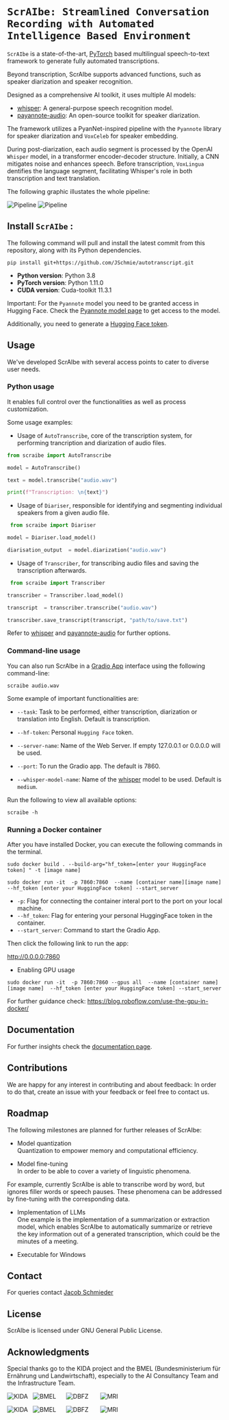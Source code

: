 
# `ScrAIbe: Streamlined Conversation Recording with Automated Intelligence Based Environment`

`ScrAIbe` is a state-of-the-art,  [PyTorch](https://pytorch.org/) based multilingual speech-to-text framework to generate fully automated transcriptions. 

Beyond transcription, ScrAIbe supports advanced functions, such as speaker diarization and speaker recognition.

Designed as a comprehensive AI toolkit, it uses multiple AI models:

- [whisper](https://github.com/openai/whisper): A general-purpose speech recognition model.
- [payannote-audio](https://github.com/pyannote/pyannote-audio): An open-source toolkit for speaker diarization.

The framework utilizes a PyanNet-inspired pipeline with the `Pyannote` library for speaker diarization and `VoxCeleb` for speaker embedding.

During post-diarization, each audio segment is processed by the OpenAI `Whisper` model, in a transformer encoder-decoder structure. Initially, a CNN mitigates noise and enhances speech. Before transcription, `VoxLingua` dentifies the language segment, facilitating Whisper's role in both transcription and text translation.

The following graphic illustates the whole pipeline:

![Pipeline](Pictures/pipeline.png#gh-dark-mode-only) 
![Pipeline](Pictures/pipeline_light.png#gh-light-mode-only) 

## Install `ScrAIbe` : 

The following command will pull and install the latest commit from this repository, along with its Python dependencies.

    pip install git+https://github.com/JSchmie/autotranscript.git

- **Python version**: Python 3.8
- **PyTorch version**: Python 1.11.0
- **CUDA version**: Cuda-toolkit 11.3.1


Important: For the `Pyannote` model you need to be granted access in Hugging Face.
Check the [Pyannote model page](https://huggingface.co/pyannote/speaker-diarization) to get access to the model.

Additionally, you need to generate a [Hugging Face token](https://huggingface.co/docs/hub/security-tokens). 

## Usage 

We've developed ScrAIbe with several access points to cater to diverse user needs.

### Python usage

It enables full control over the functionalities as well as process customization.

Some usage examples:

- Usage of `AutoTranscribe`, core of the transcription system, for performing trancription and diarization of audio files.

```python
from scraibe import AutoTranscribe

model = AutoTranscribe()

text = model.transcribe("audio.wav")

print(f"Transcription: \n{text}")

```
- Usage of `Diariser`, responsible for identifying
and segmenting individual speakers from a given audio file.
 
```python
 from scraibe import Diariser

model = Diariser.load_model()

diarisation_output  = model.diarization("audio.wav")

```
- Usage of `Transcriber`, for transcribing audio files and saving the transcription afterwards.

```python
 from scraibe import Transcriber

transcriber = Transcriber.load_model()

transcript  = transcriber.transcribe("audio.wav")

transcriber.save_transcript(transcript, "path/to/save.txt")

```


Refer to [whisper](https://github.com/openai/whisper) and [payannote-audio](https://github.com/pyannote/pyannote-audio) for further options.

### Command-line usage

You can also run ScrAIbe in a [Gradio App](https://github.com/gradio-app/gradio)  interface using the following command-line:

	scraibe audio.wav

Some example of important functionalities are:

-  `--task`: Task to be performed, either transcription, diarization or translation into English. Default is transcription.
- `--hf-token`: Personal `Hugging Face` token.
- `--server-name`: Name of the Web Server. If empty 127.0.0.1 or 0.0.0.0 will be used.
-  `--port`: To run the Gradio app. The default is 7860.

- `--whisper-model-name`: Name of the [whisper](https://github.com/openai/whisper) model to be used. Default is `medium`.


Run the following to view all available options:
		
	scraibe -h

### Running a Docker container

After you have installed Docker, you can execute the following commands in the terminal.

```
sudo docker build . --build-arg="hf_token=[enter your HuggingFace token] " -t [image name] 

sudo docker run -it  -p 7860:7860  --name [container name][image name]  --hf_token [enter your HuggingFace token] --start_server

```
-  `-p`: Flag for connecting the container interal port to the port on your local machine.
-  `--hf_token`: Flag for entering your personal HuggingFace token in the container.
- `--start_server`: Command to start the Gradio App.

Then click the following link to run the app:

http://0.0.0.0:7860

- Enabling GPU usage

```
sudo docker run -it  -p 7860:7860 --gpus all  --name [container name][image name]  --hf_token [enter your HuggingFace token] --start_server
```
For further guidance check: https://blog.roboflow.com/use-the-gpu-in-docker/ 


## Documentation 

For further insights check the [documentation page](https://cristinaortizcruz.github.io/Test/).

## Contributions

We are happy for any interest in contributing and about feedback: In order to do that, create an issue with your feedback or feel free to contact us.

## Roadmap

The following milestones are planned for further releases of ScrAIbe:

- Model quantization   
Quantization to empower memory and computational efficiency.

- Model fine-tuning  
In order to be able to cover a variety of linguistic phenomena.

For example, currently ScrAIbe is able to transcribe word by word, but ignores filler words or speech pauses. 
These phenomena can be addressed by fine-tuning with the corresponding data.

- Implementation of LLMs   
One example is the implementation of a summarization or extraction model, which enables ScrAIbe to automatically summarize or retrieve the key information out of a generated transcription, which could be the minutes of a meeting.

- Executable for Windows

## Contact

For queries contact [Jacob Schmieder](Jacob.Schmieder@dbfz.de)

## License 

ScrAIbe is licensed under GNU General Public License.

## Acknowledgments

Special thanks go to the KIDA project and the BMEL (Bundesministerium für Ernährung und Landwirtschaft), especially to the AI Consultancy Team and the Infrastructure Team.

![KIDA](Pictures/kida_dark.png#gh-dark-mode-only)    &nbsp;    ![BMEL](Pictures/BMEL_dark.png#gh-dark-mode-only) &nbsp;&nbsp;&nbsp;&nbsp; ![DBFZ](Pictures/DBFZ_dark.png#gh-dark-mode-only)   &nbsp;  &nbsp;&nbsp;&nbsp;    ![MRI](Pictures/MRI.png#gh-dark-mode-only)   

![KIDA](Pictures/kida.png#gh-light-mode-only)    &nbsp;    ![BMEL](Pictures/BMEL.jpg#gh-light-mode-only) &nbsp;&nbsp;&nbsp;&nbsp; ![DBFZ](Pictures/DBFZ.png#gh-light-mode-only)   &nbsp;  &nbsp;&nbsp;&nbsp;    ![MRI](Pictures/MRI.png#gh-light-mode-only)  
